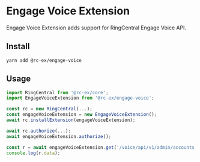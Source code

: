 # Engage Voice Extension

Engage Voice Extension adds support for RingCentral Engage Voice API.


## Install

```
yarn add @rc-ex/engage-voice
```


## Usage

```ts
import RingCentral from '@rc-ex/core';
import EngageVoiceExtension from '@rc-ex/engage-voice';

const rc = new RingCentral(...);
const engageVoiceExtension = new EngageVoiceExtension();
await rc.installExtension(engageVoiceExtension);

await rc.authorize(...);
await engageVoiceExtension.authorize();

const r = await engageVoiceExtension.get('/voice/api/v1/admin/accounts');
console.log(r.data);
```
